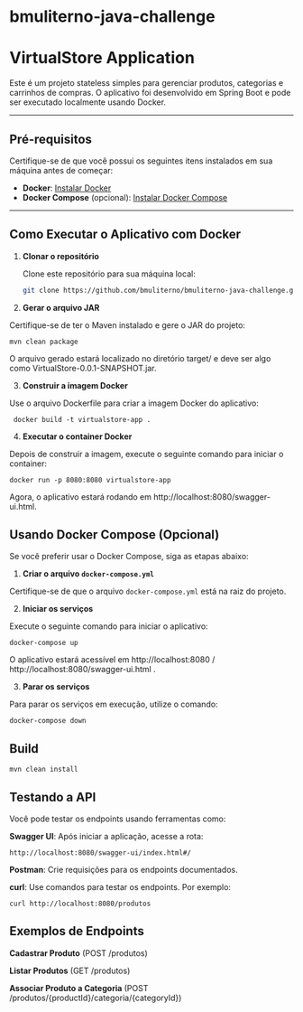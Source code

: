 # bmuliterno-java-challenge

# VirtualStore Application

Este é um projeto stateless simples para gerenciar produtos, categorias e carrinhos de compras. O aplicativo foi desenvolvido em Spring Boot e pode ser executado localmente usando Docker.

---

## Pré-requisitos

Certifique-se de que você possui os seguintes itens instalados em sua máquina antes de começar:

- **Docker**: [Instalar Docker](https://www.docker.com/)
- **Docker Compose** (opcional): [Instalar Docker Compose](https://docs.docker.com/compose/)

---

## Como Executar o Aplicativo com Docker

1. **Clonar o repositório**

   Clone este repositório para sua máquina local:

   ```bash
   git clone https://github.com/bmuliterno/bmuliterno-java-challenge.git

2. **Gerar o arquivo JAR**

Certifique-se de ter o Maven instalado e gere o JAR do projeto:
   
`mvn clean package`

O arquivo gerado estará localizado no diretório target/ e deve ser algo como VirtualStore-0.0.1-SNAPSHOT.jar.

3. **Construir a imagem Docker**

Use o arquivo Dockerfile para criar a imagem Docker do aplicativo:

`
docker build -t virtualstore-app .`

4. **Executar o container Docker**

Depois de construir a imagem, execute o seguinte comando para iniciar o container:

`docker run -p 8080:8080 virtualstore-app`

Agora, o aplicativo estará rodando em http://localhost:8080/swagger-ui.html.

## Usando Docker Compose (Opcional)
Se você preferir usar o Docker Compose, siga as etapas abaixo:

1. **Criar o arquivo `docker-compose.yml`**

Certifique-se de que o arquivo `docker-compose.yml` está na raiz do projeto.

2. **Iniciar os serviços**

Execute o seguinte comando para iniciar o aplicativo:

`docker-compose up`

O aplicativo estará acessível em http://localhost:8080 / http://localhost:8080/swagger-ui.html
.

3. **Parar os serviços**

Para parar os serviços em execução, utilize o comando:

`docker-compose down`

## Build

`mvn clean install`

## Testando a API
Você pode testar os endpoints usando ferramentas como:

**Swagger UI**: Após iniciar a aplicação, acesse a rota:

`http://localhost:8080/swagger-ui/index.html#/`

**Postman**: Crie requisições para os endpoints documentados.

**curl**: Use comandos para testar os endpoints. Por exemplo:

`curl http://localhost:8080/produtos`

## Exemplos de Endpoints
**Cadastrar Produto** (POST /produtos)

**Listar Produtos** (GET /produtos)

**Associar Produto a Categoria** (POST /produtos/{productId}/categoria/{categoryId})
